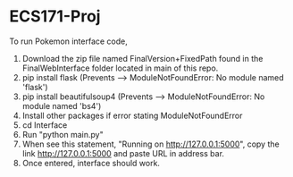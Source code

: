 # ECS171-Proj
To run Pokemon interface code,
1. Download the zip file named FinalVersion+FixedPath found in the FinalWebInterface folder located in main of this repo.
2. pip install flask (Prevents --> ModuleNotFoundError: No module named 'flask')
3. pip install beautifulsoup4 (Prevents --> ModuleNotFoundError: No module named 'bs4')
4. Install other packages if error stating ModuleNotFoundError
5. cd Interface 
6. Run "python main.py"
7. When see this statement, "Running on http://127.0.0.1:5000", copy the link http://127.0.0.1:5000 and paste URL in address bar.
8. Once entered, interface should work.
